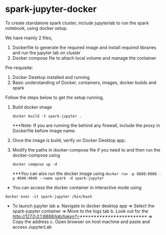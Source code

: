 # spark-jupyter-docker
To create standalone spark cluster, include jupyterlab to run the spark notebook, using docker setup.

We have mainly 2 files, 
  1. Dockerfile to generate the required image and install required libraries and run the jupyter lab on cluster
  2. Docker compose file to attach local volume and manage the container

Pre-requisite:
1. Docker Desktop installed and running
2. Basic understanding of Docker, containers, images, docker builds and spark


Follow the steps below to get the setup running,
1. Build docker image
   ```
   docker build -t spark-jupyter .
   ```
   ***Note: If you are running the behind any firewall, include the proxy in Dockerfile before image name.

2. Once the image is build, verify on Docker Desktop app.
3. Modify the paths in docker-compose file if you need to and then run the docker-compose using
   ```
   docker compose up -d
   ```
   ***You can also run the docker image using ```docker run -p 8888:8888 -p 4040:4040 --name spark -d spark-jupyter```


- You can access the docker container in interactive mode using
```
docker exec -it spark-jupyter /bin/bash
```

- To launch jupyter lab
  a. Navigate to docker desktop app => Select the spark-jupyter container => Move to the logs tab
  b. Look out for the _http://127.0.0.1:8888/lab/token?=************************_ => Copy the address
  c. Open browser on host machine and paste and access JupyterLab

  
